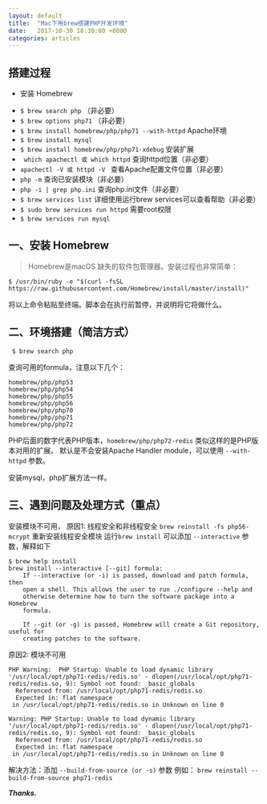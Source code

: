 ```yaml
---
layout: default
title:  "Mac下用brew搭建PHP开发环境"
date:   2017-10-30 18:30:00 +0800
categories: articles
---
```


## 搭建过程
* 安装 Homebrew
- ` $ brew search php ` （非必要）
- ` $ brew options php71 ` （非必要） 
- ` $ brew install homebrew/php/php71 --with-httpd ` Apache环境
- ` $ brew install mysql `
- ` $ brew install homebrew/php/php71-xdebug ` 安装扩展
- `  which apachectl 或 which httpd ` 查询httpd位置（非必要）
- ` apachectl -V 或 httpd -V  ` 查看Apache配置文件位置（非必要）
- ` php -m ` 查询已安装模块（非必要）
- ` php -i | grep php.ini ` 查询php.ini文件（非必要）
- ` $ brew services list `  详细使用运行brew services可以查看帮助（非必要）
- ` $ sudo brew services run httpd ` 需要root权限
- ` $ brew services run mysql `

## 一、安装 Homebrew
> Homebrew是macOS 缺失的软件包管理器。安装过程也非常简单：
```shell
$ /usr/bin/ruby -e "$(curl -fsSL https://raw.githubusercontent.com/Homebrew/install/master/install)" 
```
将以上命令粘贴至终端。脚本会在执行前暂停，并说明将它将做什么。

## 二、环境搭建（简洁方式）
```shell
 $ brew search php
```
查询可用的formula，注意以下几个：
```
homebrew/php/php53
homebrew/php/php54
homebrew/php/php55
homebrew/php/php56
homebrew/php/php70
homebrew/php/php71
homebrew/php/php72
```
PHP后面的数字代表PHP版本，` homebrew/php/php72-redis ` 类似这样的是PHP版本对用的扩展。
默认是不会安装Apache Handler module，可以使用 ` --with-httpd ` 参数。 

安装mysql，php扩展方法一样。

## 三、遇到问题及处理方式（重点）

安装模块不可用，
原因1: 线程安全和非线程安全
` brew reinstall -fs php56-mcrypt `  重新安装线程安全模块
运行` brew install ` 可以添加 ` --interactive ` 参数，解释如下
```shell
$ brew help install
brew install --interactive [--git] formula:
    If --interactive (or -i) is passed, download and patch formula, then
    open a shell. This allows the user to run ./configure --help and
    otherwise determine how to turn the software package into a Homebrew
    formula.

    If --git (or -g) is passed, Homebrew will create a Git repository, useful for
    creating patches to the software.
```
原因2: 模块不可用
```shell 
PHP Warning:  PHP Startup: Unable to load dynamic library '/usr/local/opt/php71-redis/redis.so' - dlopen(/usr/local/opt/php71-redis/redis.so, 9): Symbol not found: _basic_globals
  Referenced from: /usr/local/opt/php71-redis/redis.so
  Expected in: flat namespace
 in /usr/local/opt/php71-redis/redis.so in Unknown on line 0

Warning: PHP Startup: Unable to load dynamic library '/usr/local/opt/php71-redis/redis.so' - dlopen(/usr/local/opt/php71-redis/redis.so, 9): Symbol not found: _basic_globals
  Referenced from: /usr/local/opt/php71-redis/redis.so
  Expected in: flat namespace
 in /usr/local/opt/php71-redis/redis.so in Unknown on line 0
```
解决方法：添加 ` --build-from-source (or -s) `  参数
例如： ` brew reinstall --build-from-source php71-redis  `


_**Thanks.**_
